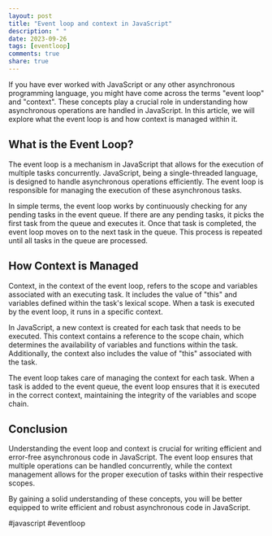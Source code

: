 ```yaml
---
layout: post
title: "Event loop and context in JavaScript"
description: " "
date: 2023-09-26
tags: [eventloop]
comments: true
share: true
---
```


If you have ever worked with JavaScript or any other asynchronous programming language, you might have come across the terms "event loop" and "context". These concepts play a crucial role in understanding how asynchronous operations are handled in JavaScript. In this article, we will explore what the event loop is and how context is managed within it.

## What is the Event Loop?

The event loop is a mechanism in JavaScript that allows for the execution of multiple tasks concurrently. JavaScript, being a single-threaded language, is designed to handle asynchronous operations efficiently. The event loop is responsible for managing the execution of these asynchronous tasks.

In simple terms, the event loop works by continuously checking for any pending tasks in the event queue. If there are any pending tasks, it picks the first task from the queue and executes it. Once that task is completed, the event loop moves on to the next task in the queue. This process is repeated until all tasks in the queue are processed.

## How Context is Managed

Context, in the context of the event loop, refers to the scope and variables associated with an executing task. It includes the value of "this" and variables defined within the task's lexical scope. When a task is executed by the event loop, it runs in a specific context.

In JavaScript, a new context is created for each task that needs to be executed. This context contains a reference to the scope chain, which determines the availability of variables and functions within the task. Additionally, the context also includes the value of "this" associated with the task.

The event loop takes care of managing the context for each task. When a task is added to the event queue, the event loop ensures that it is executed in the correct context, maintaining the integrity of the variables and scope chain.

## Conclusion

Understanding the event loop and context is crucial for writing efficient and error-free asynchronous code in JavaScript. The event loop ensures that multiple operations can be handled concurrently, while the context management allows for the proper execution of tasks within their respective scopes.

By gaining a solid understanding of these concepts, you will be better equipped to write efficient and robust asynchronous code in JavaScript.

#javascript #eventloop
